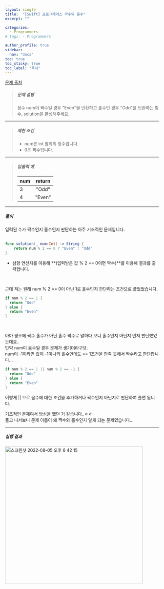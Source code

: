 ```yaml
---
layout: single
title:  "[Swift] 프로그래머스 짝수와 홀수"
excerpt: ""

categories:
  - Programmers
# tags: - Programmers

author_profile: true
sidebar:
  nav: "docs"
toc: true
toc_sticky: true
toc_label: "목차"
---
```

[문제 출처](https://school.programmers.co.kr/learn/courses/30/lessons/12937?language=swift)

>##### 문제 설명
>정수 num이 짝수일 경우 "Even"을 반환하고 홀수인 경우 "Odd"를 반환하는 함수, solution을 완성해주세요.

---

>##### 제한 조건
>- num은 int 범위의 정수입니다.
>- 0은 짝수입니다.

---

>##### 입출력 예
>
>|num|return|
>|:---|:---:|
>|3|"Odd"|
>|4|"Even"|

---

##### 풀이
입력된 수가 짝수인지 홀수인지 판단하는 아주 기초적인 문제입니다.
<br><br>

```swift
func solution(_ num:Int) -> String {
    return num % 2 == 0 ? "Even" : "Odd"
}
```

- 삼항 연산자를 이용해 **(입력받은 값 % 2 == 0이면 짝수)**를 이용해 결과를 출력합니다.

<br>

근데 저는 원래 num % 2 == 0이 아닌 1로 홀수인지 판단하는 조건으로 풀었었습니다.
```swift
if num % 2 == 1 {
  return "Odd"
} else {
  return "Even"
}
```
<br>

아마 평소에 짝수 홀수가 아닌 홀수 짝수로 말하다 보니 홀수인지 아닌지 먼저 판단했었는데요..  
만약 num이 음수일 경우 문제가 생기더라구요.  
num이 -1이라면 값이 -1이나와 홀수인데도 == 1조건을 만족 못해서 짝수라고 판단합니다... 
```swift
if num % 2 == 1 || num % 2 == -1 {
  return "Odd"
} else {
  return "Even"
}
```
이렇게 || 으로 음수에 대한 조건을 추가하거나 짝수인지 아닌지로 판단하여 풀면 됩니다.  

기초적인 문제여서 방심을 했던 거 같습니다..ㅎㅎ  
풀고 나서보니 문제 이름이 왜 짝수와 홀수인지 알게 되는 문제였습니다...

---

##### 실행 결과
<img width="451" alt="스크린샷 2022-08-05 오후 6 42 15" src="https://user-images.githubusercontent.com/60169777/183050701-7a79bd8d-248d-4e9c-9c45-f470fd8b7ce7.png">
